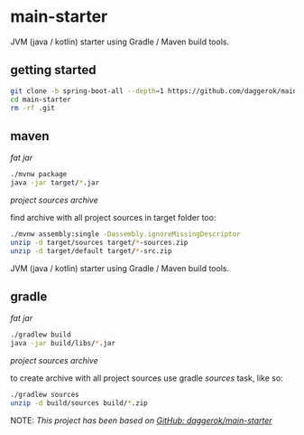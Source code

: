 # main-starter
JVM (java / kotlin) starter using Gradle / Maven build tools.

## getting started

```bash
git clone -b spring-boot-all --depth=1 https://github.com/daggerok/main-starter.git
cd main-starter
rm -rf .git
```

## maven

_fat jar_

```bash
./mvnw package
java -jar target/*.jar
```

_project sources archive_

find archive with all project sources in target folder too:

```bash
./mvnw assembly:single -Dassembly.ignoreMissingDescriptor
unzip -d target/sources target/*-sources.zip
unzip -d target/default target/*-src.zip
```
JVM (java / kotlin) starter using Gradle / Maven build tools.

## gradle

_fat jar_

```bash
./gradlew build
java -jar build/libs/*.jar
```

_project sources archive_

to create archive with all project sources use gradle _sources_ task, like so:

```bash
./gradlew sources
unzip -d build/sources build/*.zip
```

NOTE: _This project has been based on [GitHub: daggerok/main-starter](https://github.com/daggerok/main-starter)_

